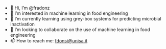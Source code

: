 - 👋 Hi, I’m @fradonz
- 👀 I’m interested in machine learning in food engineering
- 🌱 I’m currently learning using grey-box systems for predicting microbial inactivation
- 💞️ I’m looking to collaborate on the use of machine learning in food engineering
- 📫 How to reach me: fdonsi@unisa.it

<!---
fradonz/fradonz is a ✨ special ✨ repository because its `README.md` (this file) appears on your GitHub profile.
You can click the Preview link to take a look at your changes.
--->
